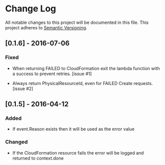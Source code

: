 # Change Log
All notable changes to this project will be documented in this file.
This project adheres to [Semantic Versioning](http://semver.org/).

## [0.1.6] - 2016-07-06

### Fixed
- When returning FAILED to CloudFormation exit the lambda function with
  a success to prevent retries. [issue #1]

- Always return PhysicalResourceId, even for FAILED Create requests.
  [issue #2]

## [0.1.5] - 2016-04-12

### Added
- If event.Reason exists then it will be used as the error value

### Changed
- If the CloudFormation resource fails the error will be logged and
  returned to context.done

